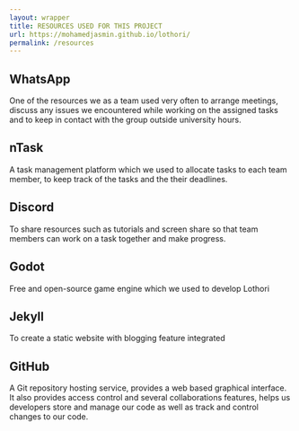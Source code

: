 ```yaml
---
layout: wrapper
title: RESOURCES USED FOR THIS PROJECT
url: https://mohamedjasmin.github.io/lothori/
permalink: /resources
---
```





<!--IMAGE GRID -->

<div class="imgGrid">
  <div class="tile" style="background-image: url('https://upload.wikimedia.org/wikipedia/commons/thumb/6/6b/WhatsApp.svg/500px-WhatsApp.svg.png');">
    <div class="recipe-title"><h2>WhatsApp</h2>
      <div class="recipe-description">One of the resources we as a team used very often to arrange meetings, discuss any issues we encountered while working on the assigned tasks and to keep in contact with the group outside university hours.</div>
    </div>
  </div>
<div class="tile" style="background-image: url('https://gust-production.s3.amazonaws.com/uploads/startup/logo_image/787641/logo1.png');">
	<div class="recipe-title"><h2>nTask</h2>
		<div class="recipe-description">A task management platform which we used to allocate tasks to each team member, to keep track of the tasks and the their deadlines. </div>
	</div>
</div>
<div class="tile" style="background-image: url('https://pbs.twimg.com/profile_images/851128873253294085/AToKGwVG.jpg');">
	<div class="recipe-title"><h2>Discord</h2>
		<div class="recipe-description">To share resources such as tutorials and screen share so that team members can work on a task together and make progress.</div>
	</div>
</div>
<div class="tile" style="background-image: url('https://upload.wikimedia.org/wikipedia/commons/thumb/6/6a/Godot_icon.svg/500px-Godot_icon.svg.png');">
	<div class="recipe-title"><h2>Godot</h2>
		<div class="recipe-description">Free and open-source game engine which we used to develop Lothori</div>
	</div>
</div>
<div class="tile" style="background-image: url('hhttps://spemer.com/img/works/jekyll/thumb.png');">
	<div class="recipe-title"><h2>Jekyll</h2>
		<div class="recipe-description">To create a static website with blogging feature integrated</div>
	</div>
</div>
<div class="tile" style="background-image: url('http://d1marr3m5x4iac.cloudfront.net/images/edpborder500/I0-001/041/214/000-7.jpeg_/using-r-and-github-reproducibility-research-00.jpeg');">
	<div class="recipe-title"><h2>GitHub</h2>
		<div class="recipe-description">A Git repository hosting service, provides a web based graphical interface. It also provides access control and several collaborations features, helps us developers store and manage our code as well as track and control changes to our code.</div>
	</div>
</div>




</div>

